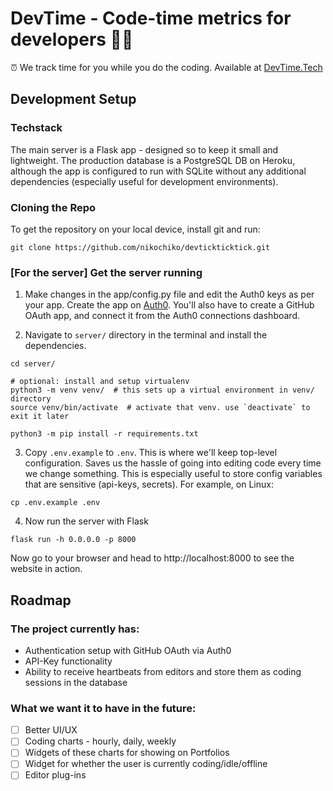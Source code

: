 # DevTime - Code-time metrics for developers 👨‍💻
⏰ We track time for you while you do the coding. Available at [DevTime.Tech](http://devtime.tech)

## Development Setup

### Techstack
The main server is a Flask app - designed so to keep it small and lightweight. The production database
is a PostgreSQL DB on Heroku, although the app is configured to run with SQLite without any additional
dependencies (especially useful for development environments). 

### Cloning the Repo

To get the repository on your local device, install git and run:

```git
git clone https://github.com/nikochiko/devtickticktick.git
```

### [For the server] Get the server running

1. Make changes in the app/config.py file and edit the Auth0 keys as per your app.
Create the app on [Auth0](https://auth0.com). You'll also have to create a GitHub OAuth
app, and connect it from the Auth0 connections dashboard.

2. Navigate to `server/` directory in the terminal and install the dependencies.

```shell
cd server/

# optional: install and setup virtualenv
python3 -m venv venv/  # this sets up a virtual environment in venv/ directory
source venv/bin/activate  # activate that venv. use `deactivate` to exit it later

python3 -m pip install -r requirements.txt
```

3. Copy `.env.example` to `.env`. This is where we'll keep top-level configuration.
Saves us the hassle of going into editing code every time we change something. This is
especially useful to store config variables that are sensitive (api-keys, secrets).
For example, on Linux:

```shell
cp .env.example .env
 ```

4. Now run the server with Flask

```shell
flask run -h 0.0.0.0 -p 8000
```

Now go to your browser and head to http://localhost:8000 to see the website in action.

## Roadmap

### The project currently has:
* Authentication setup with GitHub OAuth via Auth0
* API-Key functionality
* Ability to receive heartbeats from editors and store them as coding sessions in the database

### What we want it to have in the future:
* [ ] Better UI/UX
* [ ] Coding charts - hourly, daily, weekly
* [ ] Widgets of these charts for showing on Portfolios
* [ ] Widget for whether the user is currently coding/idle/offline
* [ ] Editor plug-ins
